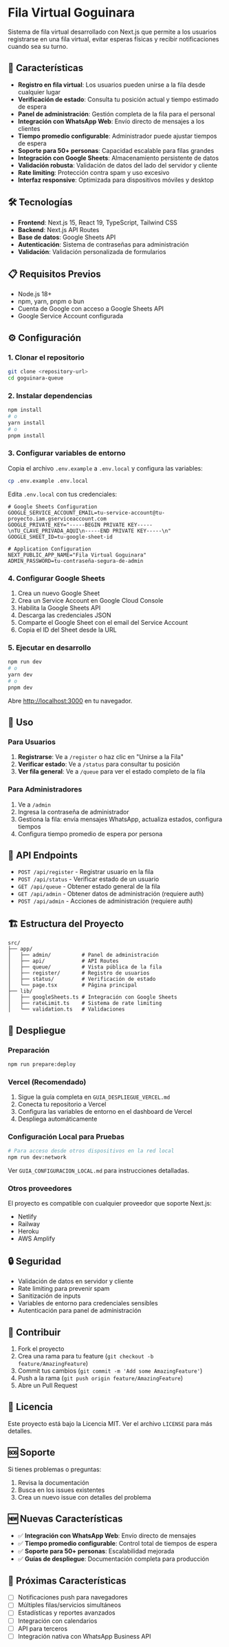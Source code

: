 # Fila Virtual Goguinara

Sistema de fila virtual desarrollado con Next.js que permite a los usuarios registrarse en una fila virtual, evitar esperas físicas y recibir notificaciones cuando sea su turno.

## 🚀 Características

- **Registro en fila virtual**: Los usuarios pueden unirse a la fila desde cualquier lugar
- **Verificación de estado**: Consulta tu posición actual y tiempo estimado de espera
- **Panel de administración**: Gestión completa de la fila para el personal
- **Integración con WhatsApp Web**: Envío directo de mensajes a los clientes
- **Tiempo promedio configurable**: Administrador puede ajustar tiempos de espera
- **Soporte para 50+ personas**: Capacidad escalable para filas grandes
- **Integración con Google Sheets**: Almacenamiento persistente de datos
- **Validación robusta**: Validación de datos del lado del servidor y cliente
- **Rate limiting**: Protección contra spam y uso excesivo
- **Interfaz responsive**: Optimizada para dispositivos móviles y desktop

## 🛠️ Tecnologías

- **Frontend**: Next.js 15, React 19, TypeScript, Tailwind CSS
- **Backend**: Next.js API Routes
- **Base de datos**: Google Sheets API
- **Autenticación**: Sistema de contraseñas para administración
- **Validación**: Validación personalizada de formularios

## 📋 Requisitos Previos

- Node.js 18+ 
- npm, yarn, pnpm o bun
- Cuenta de Google con acceso a Google Sheets API
- Google Service Account configurada

## ⚙️ Configuración

### 1. Clonar el repositorio

```bash
git clone <repository-url>
cd goguinara-queue
```

### 2. Instalar dependencias

```bash
npm install
# o
yarn install
# o
pnpm install
```

### 3. Configurar variables de entorno

Copia el archivo `.env.example` a `.env.local` y configura las variables:

```bash
cp .env.example .env.local
```

Edita `.env.local` con tus credenciales:

```env
# Google Sheets Configuration
GOOGLE_SERVICE_ACCOUNT_EMAIL=tu-service-account@tu-proyecto.iam.gserviceaccount.com
GOOGLE_PRIVATE_KEY="-----BEGIN PRIVATE KEY-----\nTU_CLAVE_PRIVADA_AQUI\n-----END PRIVATE KEY-----\n"
GOOGLE_SHEET_ID=tu-google-sheet-id

# Application Configuration
NEXT_PUBLIC_APP_NAME="Fila Virtual Goguinara"
ADMIN_PASSWORD=tu-contraseña-segura-de-admin
```

### 4. Configurar Google Sheets

1. Crea un nuevo Google Sheet
2. Crea un Service Account en Google Cloud Console
3. Habilita la Google Sheets API
4. Descarga las credenciales JSON
5. Comparte el Google Sheet con el email del Service Account
6. Copia el ID del Sheet desde la URL

### 5. Ejecutar en desarrollo

```bash
npm run dev
# o
yarn dev
# o
pnpm dev
```

Abre [http://localhost:3000](http://localhost:3000) en tu navegador.

## 📱 Uso

### Para Usuarios

1. **Registrarse**: Ve a `/register` o haz clic en "Unirse a la Fila"
2. **Verificar estado**: Ve a `/status` para consultar tu posición
3. **Ver fila general**: Ve a `/queue` para ver el estado completo de la fila

### Para Administradores

1. Ve a `/admin`
2. Ingresa la contraseña de administrador
3. Gestiona la fila: envía mensajes WhatsApp, actualiza estados, configura tiempos
4. Configura tiempo promedio de espera por persona

## 🔧 API Endpoints

- `POST /api/register` - Registrar usuario en la fila
- `POST /api/status` - Verificar estado de un usuario
- `GET /api/queue` - Obtener estado general de la fila
- `GET /api/admin` - Obtener datos de administración (requiere auth)
- `POST /api/admin` - Acciones de administración (requiere auth)

## 🏗️ Estructura del Proyecto

```
src/
├── app/
│   ├── admin/          # Panel de administración
│   ├── api/            # API Routes
│   ├── queue/          # Vista pública de la fila
│   ├── register/       # Registro de usuarios
│   ├── status/         # Verificación de estado
│   └── page.tsx        # Página principal
├── lib/
│   ├── googleSheets.ts # Integración con Google Sheets
│   ├── rateLimit.ts    # Sistema de rate limiting
│   └── validation.ts   # Validaciones
```

## 🚀 Despliegue

### Preparación
```bash
npm run prepare:deploy
```

### Vercel (Recomendado)

1. Sigue la guía completa en `GUIA_DESPLIEGUE_VERCEL.md`
2. Conecta tu repositorio a Vercel
3. Configura las variables de entorno en el dashboard de Vercel
4. Despliega automáticamente

### Configuración Local para Pruebas
```bash
# Para acceso desde otros dispositivos en la red local
npm run dev:network
```

Ver `GUIA_CONFIGURACION_LOCAL.md` para instrucciones detalladas.

### Otros proveedores

El proyecto es compatible con cualquier proveedor que soporte Next.js:
- Netlify
- Railway
- Heroku
- AWS Amplify

## 🔒 Seguridad

- Validación de datos en servidor y cliente
- Rate limiting para prevenir spam
- Sanitización de inputs
- Variables de entorno para credenciales sensibles
- Autenticación para panel de administración

## 🤝 Contribuir

1. Fork el proyecto
2. Crea una rama para tu feature (`git checkout -b feature/AmazingFeature`)
3. Commit tus cambios (`git commit -m 'Add some AmazingFeature'`)
4. Push a la rama (`git push origin feature/AmazingFeature`)
5. Abre un Pull Request

## 📝 Licencia

Este proyecto está bajo la Licencia MIT. Ver el archivo `LICENSE` para más detalles.

## 🆘 Soporte

Si tienes problemas o preguntas:

1. Revisa la documentación
2. Busca en los issues existentes
3. Crea un nuevo issue con detalles del problema

## 🆕 Nuevas Características

- ✅ **Integración con WhatsApp Web**: Envío directo de mensajes
- ✅ **Tiempo promedio configurable**: Control total de tiempos de espera
- ✅ **Soporte para 50+ personas**: Escalabilidad mejorada
- ✅ **Guías de despliegue**: Documentación completa para producción

## 🔮 Próximas Características

- [ ] Notificaciones push para navegadores
- [ ] Múltiples filas/servicios simultáneos
- [ ] Estadísticas y reportes avanzados
- [ ] Integración con calendarios
- [ ] API para terceros
- [ ] Integración nativa con WhatsApp Business API
